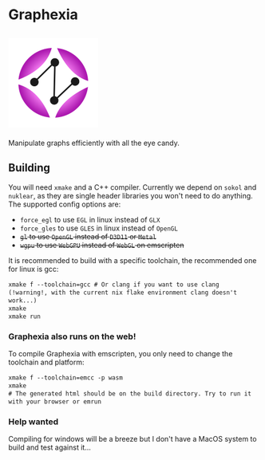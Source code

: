 # Graphexia
![Graphexia Logo](https://github.com/GasInfinity/Graphexia/blob/main/assets/logo.png?raw=true)
---
Manipulate graphs efficiently with all the eye candy.

## Building
You will need `xmake` and a C++ compiler. Currently we depend on `sokol` and `nuklear`, as they are single header libraries you won't need to do anything. 
The supported config options are:
- `force_egl` to use `EGL` in linux instead of `GLX`
- `force_gles` to use `GLES` in linux instead of `OpenGL`
- ~~`gl` to use `OpenGL` instead of `D3D11` or `Metal`~~
- ~~`wgpu` to use `WebGPU` instead of `WebGL` on emscripten~~

It is recommended to build with a specific toolchain, the recommended one for linux is gcc:
```
xmake f --toolchain=gcc # Or clang if you want to use clang (!warning!, with the current nix flake environment clang doesn't work...)
xmake
xmake run
```

### Graphexia also runs on the web!
To compile Graphexia with emscripten, you only need to change the toolchain and platform:
```
xmake f --toolchain=emcc -p wasm
xmake
# The generated html should be on the build directory. Try to run it with your browser or emrun
```

### Help wanted
Compiling for windows will be a breeze but I don't have a MacOS system to build and test against it...

